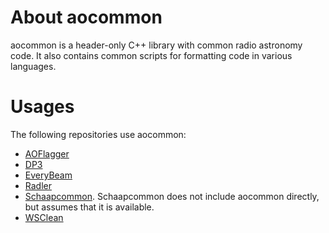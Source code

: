 # About aocommon
aocommon is a header-only C++ library with common radio astronomy code.
It also contains common scripts for formatting code in various languages.

# Usages
The following repositories use aocommon:
- [AOFlagger](https://gitlab.com/aroffringa/aoflagger)
- [DP3](https://git.astron.nl/RD/DP3)
- [EveryBeam](https://git.astron.nl/RD/EveryBeam)
- [Radler](https://git.astron.nl/RD/radler)
- [Schaapcommon](https://git.astron.nl/RD/schaapcommon). Schaapcommon does
  not include aocommon directly, but assumes that it is available.
- [WSClean](https://gitlab.com/aroffringa/wsclean)
